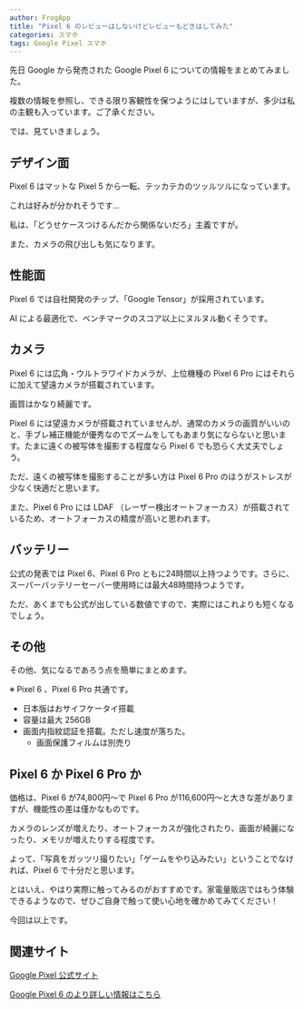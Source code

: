 ```yaml
---
author: FrogApp
title: "Pixel 6 のレビューはしないけどレビューもどきはしてみた"
categories: スマホ
tags: Google Pixel スマホ
---
```


先日 Google から発売された Google Pixel 6 についての情報をまとめてみました。

複数の情報を参照し、できる限り客観性を保つようにはしていますが、多少は私の主観も入っています。ご了承ください。

では、見ていきましょう。

## デザイン面

Pixel 6 はマットな Pixel 5 から一転、テッカテカのツッルツルになっています。

これは好みが分かれそうです...

私は、「どうせケースつけるんだから関係ないだろ」主義ですが。

また、カメラの飛び出しも気になります。

## 性能面

Pixel 6 では自社開発のチップ、「Google Tensor」が採用されています。

AI による最適化で、ベンチマークのスコア以上にヌルヌル動くそうです。

## カメラ

Pixel 6 には広角・ウルトラワイドカメラが、上位機種の Pixel 6 Pro にはそれらに加えて望遠カメラが搭載されています。

画質はかなり綺麗です。

Pixel 6 には望遠カメラが搭載されていませんが、通常のカメラの画質がいいのと、手ブレ補正機能が優秀なのでズームをしてもあまり気にならないと思います。たまに遠くの被写体を撮影する程度なら Pixel 6 でも恐らく大丈夫でしょう。

ただ、遠くの被写体を撮影することが多い方は Pixel 6 Pro のほうがストレスが少なく快適だと思います。

また、Pixel 6 Pro には LDAF （レーザー検出オートフォーカス）が搭載されているため、オートフォーカスの精度が高いと思われます。

## バッテリー

公式の発表では Pixel 6、Pixel 6 Pro ともに24時間以上持つようです。さらに、スーパーバッテリーセーバー使用時には最大48時間持つようです。

ただ、あくまでも公式が出している数値ですので、実際にはこれよりも短くなるでしょう。

## その他

その他、気になるであろう点を簡単にまとめます。

※ Pixel 6 、Pixel 6 Pro 共通です。

- 日本版はおサイフケータイ搭載
- 容量は最大 256GB
- 画面内指紋認証を搭載。ただし速度が落ちた。
  - 画面保護フィルムは別売り

## Pixel 6 か Pixel 6 Pro か

価格は、Pixel 6 が74,800円〜で Pixel 6 Pro が116,600円〜と大きな差がありますが、機能性の差は僅かなものです。

カメラのレンズが増えたり、オートフォーカスが強化されたり、画面が綺麗になったり、メモリが増えたりする程度です。

よって、「写真をガッツリ撮りたい」「ゲームをやり込みたい」ということでなければ、Pixel 6 で十分だと思います。

とはいえ、やはり実際に触ってみるのがおすすめです。家電量販店ではもう体験できるようなので、ぜひご自身で触って使い心地を確かめてみてください！

今回は以上です。

## 関連サイト

<a href="https://store.google.com/jp/category/phones" target="_blank" rel="noopener noreferrer">Google Pixel 公式サイト</a>

<a href="https://japanese.engadget.com/pixel-210213746.html" target="_blank" rel="noopener noreferrer">Google Pixel 6 のより詳しい情報はこちら</a>
